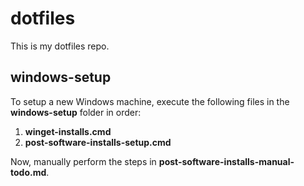 # dotfiles

This is my dotfiles repo.

## windows-setup

To setup a new Windows machine, execute the following files in the **windows-setup** folder in order:

1. **winget-installs.cmd**
3. **post-software-installs-setup.cmd**

Now, manually perform the steps in **post-software-installs-manual-todo.md**.
